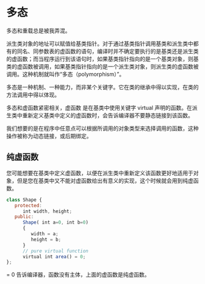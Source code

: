 # 多态

多态和重载总是被我弄混。

派生类对象的地址可以赋值给基类指针。对于通过基类指针调用基类和派生类中都有的同名、同参数表的虚函数的语句，编译时并不确定要执行的是基类还是派生类的虚函数；而当程序运行到该语句时，如果基类指针指向的是一个基类对象，则基类的虚函数被调用，如果基类指针指向的是一个派生类对象，则派生类的虚函数被调用。这种机制就叫作“多态（polymorphism）”。

多态是一种机制、一种能力，而非某个关键字。它在类的继承中得以实现，在类的方法调用中得以体现。

多态和虚函数紧密相关，虚函数 是在基类中使用关键字 virtual 声明的函数。在派生类中重新定义基类中定义的虚函数时，会告诉编译器不要静态链接到该函数。

我们想要的是在程序中任意点可以根据所调用的对象类型来选择调用的函数，这种操作被称为动态链接，或后期绑定。

## 纯虚函数

您可能想要在基类中定义虚函数，以便在派生类中重新定义该函数更好地适用于对象，但是您在基类中又不能对虚函数给出有意义的实现，这个时候就会用到纯虚函数。

```javascript
class Shape {
   protected:
      int width, height;
   public:
      Shape( int a=0, int b=0)
      {
         width = a;
         height = b;
      }
      // pure virtual function
      virtual int area() = 0;
};
```

= 0 告诉编译器，函数没有主体，上面的虚函数是纯虚函数。
